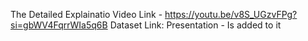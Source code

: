 The Detailed Explainatio Video Link - https://youtu.be/v8S_UGzvFPg?si=gbWV4FqrrWIa5q6B
Dataset Link: 
Presentation - Is added to it
